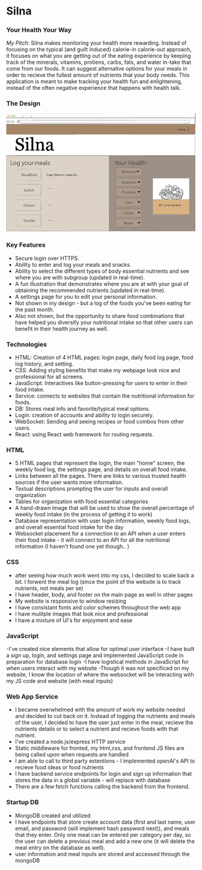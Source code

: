 # Silna 
### Your Health Your Way

_My Pitch:_
Silna makes monitoring your health more rewarding. Instead of focusing on the typical (and guilt induced) calorie-in calorie-out approach, it focuses on what you are getting out of the eating experience by keeping track of the minerals, vitamins, protiens, carbs, fats, and water in-take that come from our foods. It can suggest alternative options for your meals in order to recieve the fullest amount of nutrients that your body needs. This application is meant to make tracking your health fun and enlightening, instead of the often negative experience that happens with health talk. 

### The Design
![User's Home Page](https://github.com/katie10o/startup/blob/main/images/silna_roughDraft.png)

### Key Features
- Secure login over HTTPS.
- Ability to enter and log your meals and snacks.
- Ability to select the different types of body essential nutrients and see where you are with subgroup     (updated in real-time).
- A fun illustration that demonstrates where you are at with your goal of obtaining the recommended nutrients (updated in real-time).
- A settings page for you to edit your personal information.
- Not shown in my design - but a log of the foods you've been eating for the past month.
- Also not shown, but the opportunity to share food combinations that have helped you diversify your nutritional intake so that other users can benefit in their health journey as well.


### Technologies 
- HTML: Creation of 4 HTML pages: login page, daily food log page, food log history, and setting. 
- CSS: Adding styling benefits that make my webpage look nice and professional for all screens.
- JavaScript: Interactives like button-pressing for users to enter in their food intake.
- Service: connects to websites that contain the nutritional information for foods.
- DB: Stores meal info and favorite/typical meal options.
- Login: creation of accounts and ability to login securely.
- WebSocket: Sending and seeing recipes or food combos from other users.
- React: using React web framework for routing requests.


### HTML
- 5 HTML pages that represent the login, the main "home" screen, the weekly food log, the settings page, and details on overall food intake.
- Links between all the pages. There are links to various trusted health sources if the user wants more information.
- Textual descriptions prompting the user for inputs and overall organization
- Tables for organization with food essential categories
- A hand-drawn image that will be used to show the overall percentage of weekly food intake (in the process of getting it to work)
- Database representation with user login information, weekly food logs, and overall essential food intake for the day
- Websocket placement for a connection to an API when a user enters their food intake - it will connect to an API for all the nutritional information (I haven't found one yet though.. )

### CSS
- after seeing how much work went into my css, I decided to scale back a bit. I forwent the meal log (since the point of the website is to track nutrients, not meals per se)
- I have header, body, and footer on the main page as well in other pages
- My website is responsive to window resizing
- I have consistant fonts and color schemes throughout the web app
- I have mulitple images that look nice and professional
- I have a mixture of UI's for enjoyment and ease


### JavaScript
-I've created nice elements that allow for optimal user interface
-I have built a sign up, login, and settings page and implemented JavaScript code in preparation for database login 
-I have logistical methods in JavaScript for when users interact with my website
-Though it was not specificed on my website, I know the location of where the websocket will be interacting with my JS code and website (with meal inputs)

### Web App Service
- I became overwhelmed with the amount of work my website needed and decided to cut back on it. Instead of logging the nutrients and meals of the user, I decided to have the user just enter in the meal, recieve the nutrients details or to select a nutrient and recieve foods with that nutrient. 
- I've created a node.js/express HTTP service
- Static middleware for fronted, my html,css, and frontend JS files are being called upon when requests are handled
- I am able to call to third party extentions - I implemented openAI's API to recieve food ideas or food nutrients
- I have backend service endpoints for login and sign up information that stores the data in a global variable - will replace with database 
- There are a few fetch functions calling the backend from the frontend. 

### Startup DB
- MongoDB created and utilized
- I have endpoints that store create account data (first and last name, user email, and password (will implement hash password next)), and meals that they enter. Only one meal can be entered per category per day, so the user can delete a previous meal and add a new one (it will delete the meal entry on the database as well).
- user information and meal inputs are stored and accessed through the mongoDB



